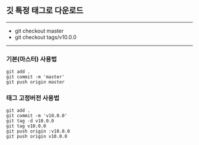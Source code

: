 ## 깃 특정 태그로 다운로드

---

- git checkout master
- git checkout tags/v10.0.0

---

### 기본(마스터) 사용법

```
git add .
git commit -m 'master'
git push origin master
```

### 태그 고정버전 사용법
```
git add .
git commit -m 'v10.0.0'
git tag -d v10.0.0
git tag v10.0.0
git push origin :v10.0.0
git push origin v10.0.0
```
